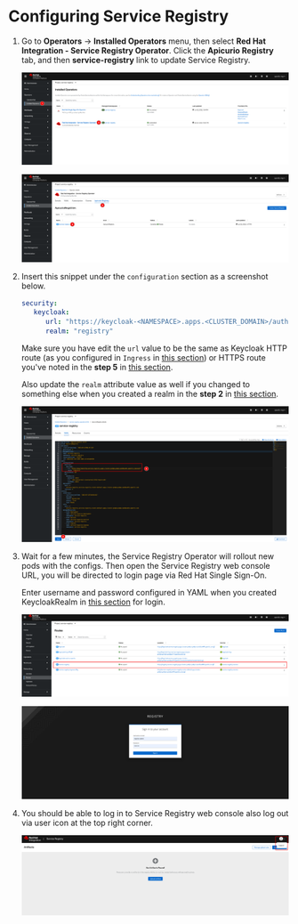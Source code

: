# Configuring Service Registry

1. Go to **Operators** -> **Installed Operators** menu, then select **Red Hat Integration - Service Registry Operator**. Click the **Apicurio Registry** tab, and then **service-registry** link to update Service Registry.

   ![Service Registry Authn & Authz](../../images/service-registry-authn-authz-6.png)

   ![Service Registry Authn & Authz](../../images/service-registry-authn-authz-7.png)

2. Insert this snippet under the `configuration` section as a screenshot below.

   ```yaml
   security:
      keycloak:
         url: "https://keycloak-<NAMESPACE>.apps.<CLUSTER_DOMAIN>/auth"
         realm: "registry"
   ```

   Make sure you have edit the `url` value to be the same as Keycloak HTTP route (as you configured in `Ingress` in [this section](security-7.md)) or HTTPS route you've noted in the **step 5** in [this section](security-3.md).

   Also update the `realm` attribute value as well if you changed to something else when you created a realm in the **step 2** in [this section](security-4.md).

   ![Service Registry Authn & Authz](../../images/service-registry-authn-authz-8.png)

3. Wait for a few minutes, the Service Registry Operator will rollout new pods with the configs. Then open the Service Registry web console URL, you will be directed to login page via Red Hat Single Sign-On.

   Enter username and password configured in YAML when you created KeycloakRealm in [this section](security-4.md) for login.

   ![Service Registry Authn & Authz](../../images/service-registry-authn-authz-13.png)

   ![Service Registry Authn & Authz](../../images/service-registry-authn-authz-14.png)

4. You should be able to log in to Service Registry web console also log out via user icon at the top right corner.

   ![Service Registry Authn & Authz](../../images/service-registry-authn-authz-15.png)
